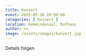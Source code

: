 ```yaml
---
title: Konzert
event: 2020-05-16 20:00:00
categories: [ Konzert ]
location: Gemeindesaal, Rathaus
author: co
image: /assets/images/konzert.jpg
---
```

Details folgen